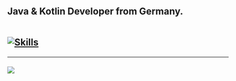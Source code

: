 <h2>Java & Kotlin Developer from Germany.<br><br>



[![Skills](https://skillicons.dev/icons?i=java,kotlin,github,gitlab,gradle,maven,idea,vscode,md&theme=dark)](https://skillicons.dev)

---
[![](https://github-readme-stats.vercel.app/api/wakatime?username=TheBjoRedCraft&theme=tokyonight&layout=compact&langs_count=10&hide_title=true)](https://github.com/TheBjoRedCraft)

